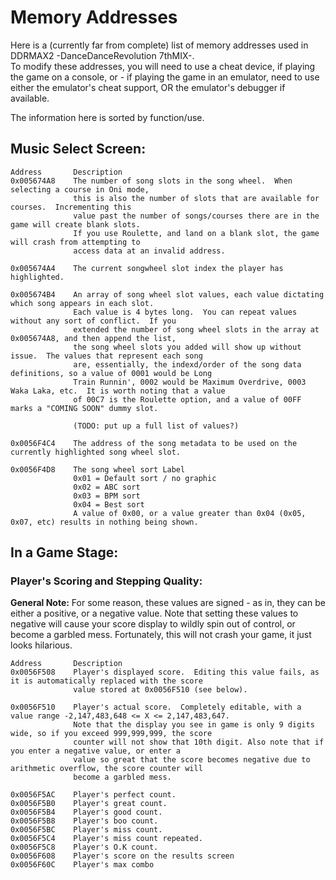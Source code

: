 # Memory Addresses
Here is a (currently far from complete) list of memory addresses used in DDRMAX2 -DanceDanceRevolution 7thMIX-.  
To modify these addresses, you will need to use a cheat device, if playing the game on a console, or - if playing
the game in an emulator, need to use either the emulator's cheat support, OR the emulator's debugger if available.

The information here is sorted by function/use.

## Music Select Screen:
```
Address       Description
0x005674A8    The number of song slots in the song wheel.  When selecting a course in Oni mode, 
              this is also the number of slots that are available for courses.  Incrementing this 
              value past the number of songs/courses there are in the game will create blank slots.  
              If you use Roulette, and land on a blank slot, the game will crash from attempting to 
              access data at an invalid address.

0x005674A4    The current songwheel slot index the player has highlighted.

0x005674B4    An array of song wheel slot values, each value dictating which song appears in each slot. 
              Each value is 4 bytes long.  You can repeat values without any sort of conflict.  If you 
              extended the number of song wheel slots in the array at 0x005674A8, and then append the list, 
              the song wheel slots you added will show up without issue.  The values that represent each song 
              are, essentially, the indexd/order of the song data definitions, so a value of 0001 would be Long 
              Train Runnin', 0002 would be Maximum Overdrive, 0003 Waka Laka, etc.  It is worth noting that a value 
              of 00C7 is the Roulette option, and a value of 00FF marks a "COMING SOON" dummy slot. 
              
              (TODO: put up a full list of values?)

0x0056F4C4    The address of the song metadata to be used on the currently highlighted song wheel slot.

0x0056F4D8    The song wheel sort Label
              0x01 = Default sort / no graphic
              0x02 = ABC sort
              0x03 = BPM sort
              0x04 = Best sort
              A value of 0x00, or a value greater than 0x04 (0x05, 0x07, etc) results in nothing being shown.
```

## In a Game Stage:
### Player's Scoring and Stepping Quality:
**General Note:** For some reason, these values are signed - as in, they can be either a positive, or a 
negative value.  Note that setting these values to negative will cause your score display to wildly spin 
out of control, or become a garbled mess.  Fortunately, this will not crash your game, it just looks hilarious.

```
Address       Description
0x0056F508    Player's displayed score.  Editing this value fails, as it is automatically replaced with the score
              value stored at 0x0056F510 (see below).

0x0056F510    Player's actual score.  Completely editable, with a value range -2,147,483,648 <= X <= 2,147,483,647.
              Note that the display you see in game is only 9 digits wide, so if you exceed 999,999,999, the score
              counter will not show that 10th digit. Also note that if you enter a negative value, or enter a
              value so great that the score becomes negative due to arithmetic overflow, the score counter will
              become a garbled mess.

0x0056F5AC    Player's perfect count.
0x0056F5B0    Player's great count.
0x0056F5B4    Player's good count.
0x0056F5B8    Player's boo count.
0x0056F5BC    Player's miss count.
0x0056F5C4    Player's miss count repeated.
0x0056F5C8    Player's O.K count.
0x0056F608    Player's score on the results screen
0x0056F60C    Player's max combo
```
